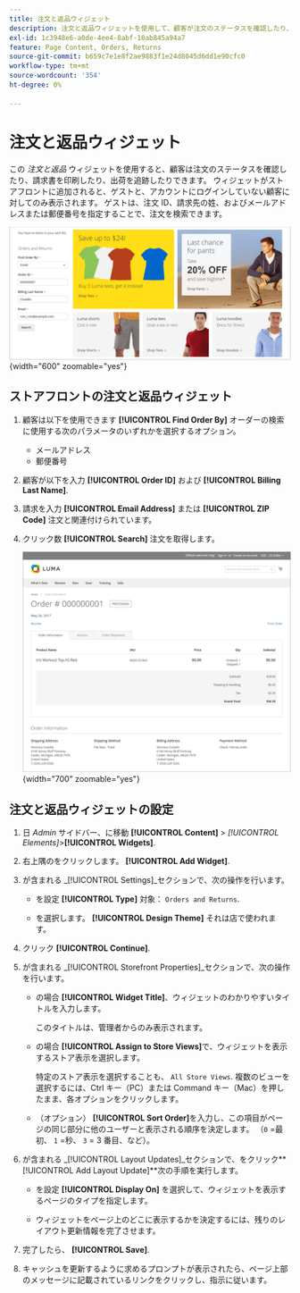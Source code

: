 ```yaml
---
title: 注文と返品ウィジェット
description: 注文と返品ウィジェットを使用して、顧客が注文のステータスを確認したり、請求書を印刷したり、出荷を追跡したりする方法を説明します。
exl-id: 1c3948e6-a0de-4ee4-8abf-10ab845a94a7
feature: Page Content, Orders, Returns
source-git-commit: b659c7e1e8f2ae9883f1e24d8045d6dd1e90cfc0
workflow-type: tm+mt
source-wordcount: '354'
ht-degree: 0%

---
```


# 注文と返品ウィジェット

この _注文と返品_ ウィジェットを使用すると、顧客は注文のステータスを確認したり、請求書を印刷したり、出荷を追跡したりできます。 ウィジェットがストアフロントに追加されると、ゲストと、アカウントにログインしていない顧客に対してのみ表示されます。 ゲストは、注文 ID、請求先の姓、およびメールアドレスまたは郵便番号を指定することで、注文を検索できます。

![ストアフロントのサイドバーにある「注文と返品」ウィジェット](./assets/storefront-widget-orders-returns-sidebar.png){width="600" zoomable="yes"}

## ストアフロントの注文と返品ウィジェット

1. 顧客は以下を使用できます **[!UICONTROL Find Order By]** オーダーの検索に使用する次のパラメータのいずれかを選択するオプション。

   - メールアドレス
   - 郵便番号

1. 顧客が以下を入力 **[!UICONTROL Order ID]** および **[!UICONTROL Billing Last Name]**.

1. 請求を入力 **[!UICONTROL Email Address]** または **[!UICONTROL ZIP Code]** 注文と関連付けられています。

1. クリック数 **[!UICONTROL Search]** 注文を取得します。

   ![ストアフロントに表示される注文情報](./assets/storefront-widget-orders-returns-view.png){width="700" zoomable="yes"}

## 注文と返品ウィジェットの設定

1. 日 _Admin_ サイドバー、に移動 **[!UICONTROL Content]** > _[!UICONTROL Elements]_>**[!UICONTROL Widgets]**.

1. 右上隅のをクリックします。 **[!UICONTROL Add Widget]**.

1. が含まれる _[!UICONTROL Settings]_セクションで、次の操作を行います。

   - を設定 **[!UICONTROL Type]** 対象： `Orders and Returns`.

   - を選択します。 **[!UICONTROL Design Theme]** それは店で使われます。

1. クリック **[!UICONTROL Continue]**.

1. が含まれる _[!UICONTROL Storefront Properties]_セクションで、次の操作を行います。

   - の場合 **[!UICONTROL Widget Title]**、ウィジェットのわかりやすいタイトルを入力します。

     このタイトルは、管理者からのみ表示されます。

   - の場合 **[!UICONTROL Assign to Store Views]**&#x200B;で、ウィジェットを表示するストア表示を選択します。

     特定のストア表示を選択することも、 `All Store Views`. 複数のビューを選択するには、Ctrl キー（PC）または Command キー（Mac）を押したまま、各オプションをクリックします。

   - （オプション） **[!UICONTROL Sort Order]**&#x200B;を入力し、この項目がページの同じ部分に他のユーザーと表示される順序を決定します。 （`0` =最初、 `1` =秒、 `3` = 3 番目、など）。

1. が含まれる _[!UICONTROL Layout Updates]_セクションで、をクリック&#x200B;**[!UICONTROL Add Layout Update]**次の手順を実行します。

   - を設定 **[!UICONTROL Display On]** を選択して、ウィジェットを表示するページのタイプを指定します。

   - ウィジェットをページ上のどこに表示するかを決定するには、残りのレイアウト更新情報を完了させます。

1. 完了したら、 **[!UICONTROL Save]**.

1. キャッシュを更新するように求めるプロンプトが表示されたら、ページ上部のメッセージに記載されているリンクをクリックし、指示に従います。

